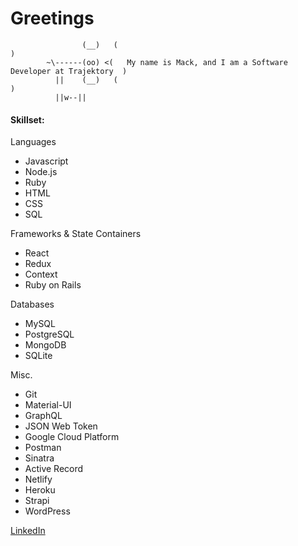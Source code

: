 # Greetings
                    (__)   (                                                                     )
            ~\------(oo) <(   My name is Mack, and I am a Software Developer at Trajektory  )
              ||    (__)   (                                                                     )
              ||w--||

#### Skillset:

Languages
- Javascript
- Node.js
- Ruby
- HTML
- CSS
- SQL

Frameworks & State Containers
- React
- Redux
- Context
- Ruby on Rails

Databases
- MySQL
- PostgreSQL
- MongoDB
- SQLite

Misc.
- Git
- Material-UI
- GraphQL
- JSON Web Token
- Google Cloud Platform
- Postman
- Sinatra
- Active Record
- Netlify
- Heroku
- Strapi
- WordPress

[LinkedIn](https://www.linkedin.com/in/mackmcquen/)
